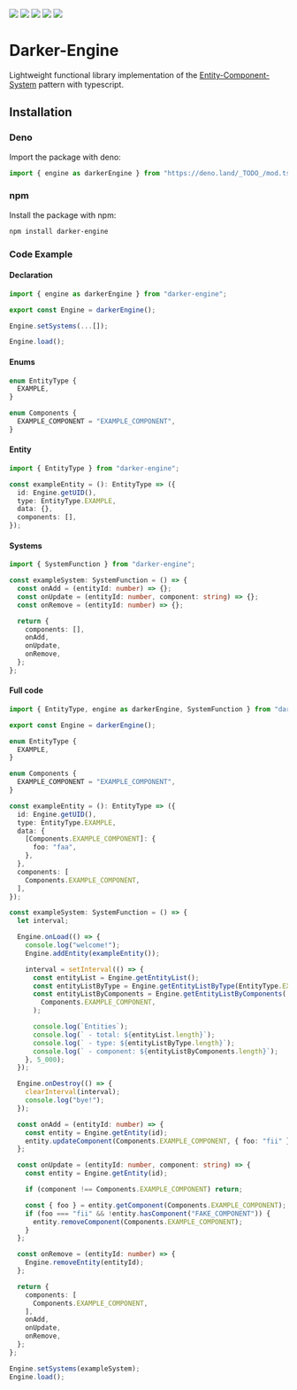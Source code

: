 [![](https://img.shields.io/badge/dependencies-0-yellow?style=for-the-badge)](https://www.npmjs.com/package/darker-engine?activeTab=dependencies)
[![](https://img.shields.io/github/workflow/status/darkaqua/darker-engine/Tests?label=Tests&style=for-the-badge)](https://github.com/darkaqua/darker-engine/actions/workflows/tests.yml)
[![](https://img.shields.io/github/workflow/status/darkaqua/darker-engine/Publish?label=Build&style=for-the-badge)](https://github.com/darkaqua/darker-engine/actions/workflows/publish.yml)
[![](https://img.shields.io/npm/v/darker-engine?style=for-the-badge)](https://www.npmjs.com/package/darker-engine)
[![](https://img.shields.io/bundlephobia/min/darker-engine?label=BUILD%20SIZE&style=for-the-badge)](https://www.npmjs.com/package/darker-engine)

# Darker-Engine

Lightweight functional library implementation of the
[Entity-Component-System](https://en.wikipedia.org/wiki/Entity_component_system)
pattern with typescript.

## Installation

### Deno
Import the package with deno:

```ts
import { engine as darkerEngine } from "https://deno.land/_TODO_/mod.ts";
```

### npm
Install the package with npm:

```bash
npm install darker-engine
```


### Code Example

#### Declaration

```ts
import { engine as darkerEngine } from "darker-engine";

export const Engine = darkerEngine();

Engine.setSystems(...[]);

Engine.load();
```

#### Enums

```ts
enum EntityType {
  EXAMPLE,
}

enum Components {
  EXAMPLE_COMPONENT = "EXAMPLE_COMPONENT",
}
```

#### Entity

```ts
import { EntityType } from "darker-engine";

const exampleEntity = (): EntityType => ({
  id: Engine.getUID(),
  type: EntityType.EXAMPLE,
  data: {},
  components: [],
});
```

#### Systems

```ts
import { SystemFunction } from "darker-engine";

const exampleSystem: SystemFunction = () => {
  const onAdd = (entityId: number) => {};
  const onUpdate = (entityId: number, component: string) => {};
  const onRemove = (entityId: number) => {};

  return {
    components: [],
    onAdd,
    onUpdate,
    onRemove,
  };
};
```

#### Full code

```ts
import { EntityType, engine as darkerEngine, SystemFunction } from "darker-engine";

export const Engine = darkerEngine();

enum EntityType {
  EXAMPLE,
}

enum Components {
  EXAMPLE_COMPONENT = "EXAMPLE_COMPONENT",
}

const exampleEntity = (): EntityType => ({
  id: Engine.getUID(),
  type: EntityType.EXAMPLE,
  data: {
    [Components.EXAMPLE_COMPONENT]: {
      foo: "faa",
    },
  },
  components: [
    Components.EXAMPLE_COMPONENT,
  ],
});

const exampleSystem: SystemFunction = () => {
  let interval;

  Engine.onLoad(() => {
    console.log("welcome!");
    Engine.addEntity(exampleEntity());

    interval = setInterval(() => {
      const entityList = Engine.getEntityList();
      const entityListByType = Engine.getEntityListByType(EntityType.EXAMPLE);
      const entityListByComponents = Engine.getEntityListByComponents(
        Components.EXAMPLE_COMPONENT,
      );

      console.log(`Entities`);
      console.log(` - total: ${entityList.length}`);
      console.log(` - type: ${entityListByType.length}`);
      console.log(` - component: ${entityListByComponents.length}`);
    }, 5_000);
  });

  Engine.onDestroy(() => {
    clearInterval(interval);
    console.log("bye!");
  });

  const onAdd = (entityId: number) => {
    const entity = Engine.getEntity(id);
    entity.updateComponent(Components.EXAMPLE_COMPONENT, { foo: "fii" });
  };

  const onUpdate = (entityId: number, component: string) => {
    const entity = Engine.getEntity(id);

    if (component !== Components.EXAMPLE_COMPONENT) return;

    const { foo } = entity.getComponent(Components.EXAMPLE_COMPONENT);
    if (foo === "fii" && !entity.hasComponent("FAKE_COMPONENT")) {
      entity.removeComponent(Components.EXAMPLE_COMPONENT);
    }
  };

  const onRemove = (entityId: number) => {
    Engine.removeEntity(entityId);
  };

  return {
    components: [
      Components.EXAMPLE_COMPONENT,
    ],
    onAdd,
    onUpdate,
    onRemove,
  };
};

Engine.setSystems(exampleSystem);
Engine.load();
```
